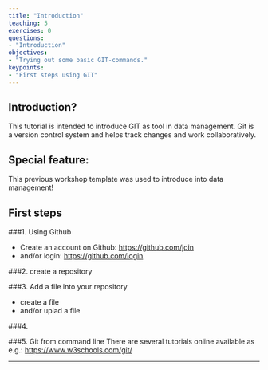 ```yaml
---
title: "Introduction"
teaching: 5
exercises: 0
questions:
- "Introduction"
objectives:
- "Trying out some basic GIT-commands."
keypoints:
- "First steps using GIT"
---
```


## Introduction?

This tutorial is intended to introduce GIT as tool in data management. Git is a version control system and helps track changes and work collaboratively.

## Special feature: 
This previous workshop template was used to introduce into data management!

## First steps

###1. Using Github
- Create an account on Github: https://github.com/join
- and/or login: https://github.com/login

###2. create a repository

###3. Add a file into your repository
- create a file
- and/or uplad a file

###4.

###5. Git from command line
There are several tutorials online available as e.g.: https://www.w3schools.com/git/

---
